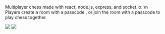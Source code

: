 Multiplayer chess made with react, node.js, express, and socket.io. \n
Players create a room with a passcode , or join the room with a passcode to play chess together.



<img src="src/assets/chessmenu.png">
<img src="src/assets/gameimg.png">
